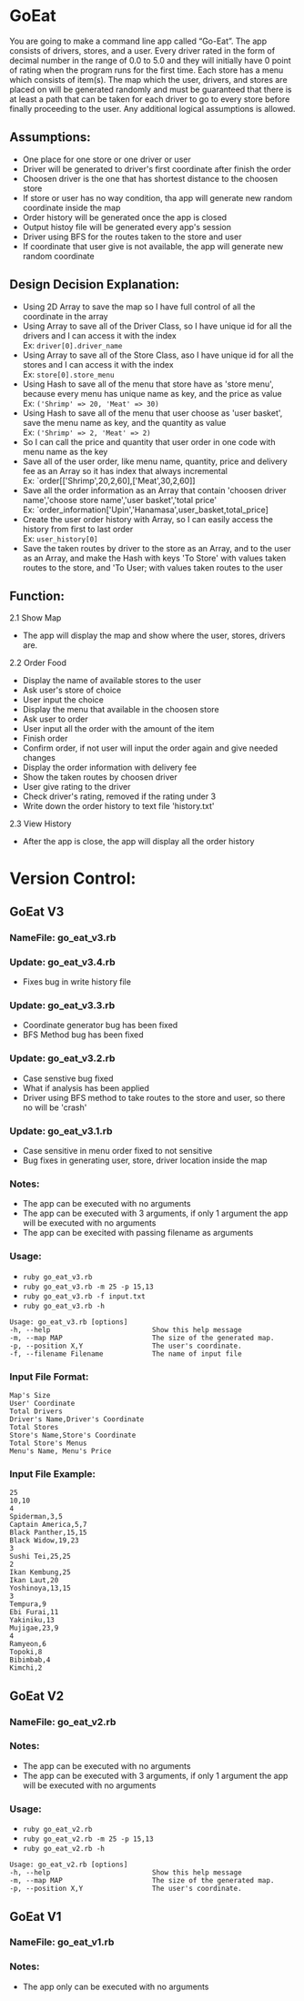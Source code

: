 # GoEat
You are going to make a command line app called “Go-Eat”. The app consists of drivers, stores, and a user. Every driver rated in the form of decimal number in the range of 0.0 to 5.0 and they will initially have 0 point of rating when the program runs for the first time. Each store has a menu which consists of item(s). The map which the user, drivers, and stores are placed on will be generated randomly and must be guaranteed that there is at least a path that can be taken for each driver to go to every store before finally proceeding to the user. Any additional logical assumptions is allowed.

## Assumptions:
- One place for one store or one driver or user
- Driver will be generated to driver's first coordinate after finish the order
- Choosen driver is the one that has shortest distance to the choosen store
- If store or user has no way condition, tha app will generate new random coordinate inside the map
- Order history will be generated once the app is closed
- Output histoy file will be generated every app's session
- Driver using BFS for the routes taken to the store and user
- If coordinate that user give is not available, the app will generate new random coordinate

## Design Decision Explanation:
- Using 2D Array to save the map so I have full control of all the coordinate in the array
- Using Array to save all of the Driver Class, so I have unique id for all the drivers and I can access it with the index<br />
Ex: `driver[0].driver_name`
- Using Array to save all of the Store Class, aso I have unique id for all the stores and I can access it with the index<br />
Ex: `store[0].store_menu`
- Using Hash to save all of the menu that store have as 'store menu', because every menu has unique name as key, and the price as value<br />
Ex: `('Shrimp' => 20, 'Meat' => 30)`
- Using Hash to save all of the menu that user choose as 'user basket', save the menu name as key, and the quantity as value<br />
Ex: `('Shrimp' => 2, 'Meat' => 2)`
- So I can call the price and quantity that user order in one code with menu name as the key
- Save all of the user order, like menu name, quantity, price and delivery fee as an Array so it has index that always incremental<br />
Ex: `order[['Shrimp',20,2,60],['Meat',30,2,60]]
- Save all the order information as an Array that contain 'choosen driver name','choose store name','user basket','total price'<br />
Ex: `order_information['Upin','Hanamasa',user_basket,total_price]
- Create the user order history with Array, so I can easily access the history from first to last order<br />
Ex: `user_history[0]`
- Save the taken routes by driver to the store as an Array, and to the user as an Array, and make the Hash with keys 'To Store' with values taken routes to the store, and 'To User; with values taken routes to the user


## Function:
2.1 Show Map
- The app will display the map and show where the user, stores, drivers are. 

2.2 Order Food
- Display the name of available stores to the user
- Ask user's store of choice
- User input the choice
- Display the menu that available in the choosen store
- Ask user to order
- User input all the order with the amount of the item
- Finish order
- Confirm order, if not user will input the order again and give needed changes
- Display the order information with delivery fee
- Show the taken routes by choosen driver
- User give rating to the driver
- Check driver's rating, removed if the rating under 3
- Write down the order history to text file 'history.txt'

2.3 View History
- After the app is close, the app will display all the order history

# Version Control:

## GoEat V3

### NameFile: go_eat_v3.rb

### Update: go_eat_v3.4.rb
- Fixes bug in write history file

### Update: go_eat_v3.3.rb
- Coordinate generator bug has been fixed
- BFS Method bug has been fixed

### Update: go_eat_v3.2.rb
- Case senstive bug fixed
- What if analysis has been applied
- Driver using BFS method to take routes to the store and user, so there no will be 'crash'

### Update: go_eat_v3.1.rb
- Case sensitive in menu order fixed to not sensitive
- Bug fixes in generating user, store, driver location inside the map

### Notes:
- The app can be executed with no arguments
- The app can be executed with 3 arguments, if only 1 argument the app will be executed with no arguments
- The app can be execited with passing filename as arguments

### Usage:
- `ruby go_eat_v3.rb`
- `ruby go_eat_v3.rb -m 25 -p 15,13`
- `ruby go_eat_v3.rb -f input.txt`
- `ruby go_eat_v3.rb -h`
```
Usage: go_eat_v3.rb [options]
-h, --help                         Show this help message
-m, --map MAP                      The size of the generated map.
-p, --position X,Y                 The user's coordinate.
-f, --filename Filename            The name of input file
```

### Input File Format:
```
Map's Size
User' Coordinate
Total Drivers
Driver's Name,Driver's Coordinate
Total Stores
Store's Name,Store's Coordinate
Total Store's Menus
Menu's Name, Menu's Price
```

### Input File Example:
```
25
10,10
4
Spiderman,3,5
Captain America,5,7
Black Panther,15,15
Black Widow,19,23
3
Sushi Tei,25,25
2
Ikan Kembung,25
Ikan Laut,20
Yoshinoya,13,15
3
Tempura,9
Ebi Furai,11
Yakiniku,13
Mujigae,23,9
4
Ramyeon,6
Topoki,8
Bibimbab,4
Kimchi,2
```
## GoEat V2

### NameFile: go_eat_v2.rb

### Notes:
- The app can be executed with no arguments
- The app can be executed with 3 arguments, if only 1 argument the app will be executed with no arguments

### Usage:
- `ruby go_eat_v2.rb`
- `ruby go_eat_v2.rb -m 25 -p 15,13`
- `ruby go_eat_v2.rb -h`
```
Usage: go_eat_v2.rb [options]
-h, --help                         Show this help message
-m, --map MAP                      The size of the generated map.
-p, --position X,Y                 The user's coordinate.
```
## GoEat V1

### NameFile: go_eat_v1.rb

### Notes:
- The app only can be executed with no arguments